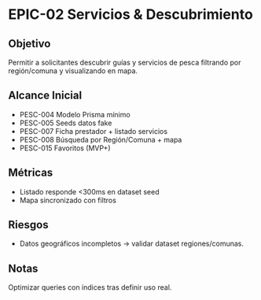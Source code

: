 # EPIC-02 Servicios & Descubrimiento

## Objetivo
Permitir a solicitantes descubrir guías y servicios de pesca filtrando por región/comuna y visualizando en mapa.

## Alcance Inicial
- PESC-004 Modelo Prisma mínimo
- PESC-005 Seeds datos fake
- PESC-007 Ficha prestador + listado servicios
- PESC-008 Búsqueda por Región/Comuna + mapa
- PESC-015 Favoritos (MVP+)

## Métricas
- Listado responde <300ms en dataset seed
- Mapa sincronizado con filtros

## Riesgos
- Datos geográficos incompletos -> validar dataset regiones/comunas.

## Notas
Optimizar queries con índices tras definir uso real.
